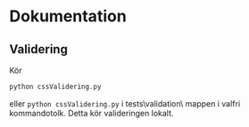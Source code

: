 # Dokumentation

## Validering 
Kör 
```python
python cssValidering.py
``` 
eller ```python cssValidering.py``` i tests\validation\ mappen i valfri kommandotolk. Detta kör valideringen lokalt. 

